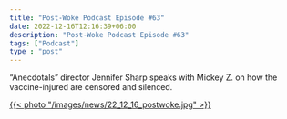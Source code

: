 ```yaml
---
title: "Post-Woke Podcast Episode #63"
date: 2022-12-16T12:16:39+06:00
description: "Post-Woke Podcast Episode #63"
tags: ["Podcast"]
type : "post"
---
```

“Anecdotals” director Jennifer Sharp speaks with Mickey Z. on how the vaccine-injured are censored and silenced.

[{{< photo "/images/news/22_12_16_postwoke.jpg" >}}](https://mickeyz.substack.com/p/post-woke-63-anecdotals-director?sd=pf)


